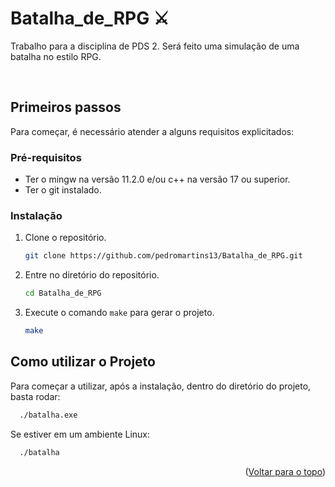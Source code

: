 <div id="top"></div>

# Batalha_de_RPG ⚔️
Trabalho para a disciplina de PDS 2. Será feito uma simulação de uma batalha no estilo RPG.

<br/>

## Primeiros passos

Para começar, é necessário atender a alguns requisitos explicitados:

### Pré-requisitos

* Ter o mingw na versão 11.2.0 e/ou c++ na versão 17 ou superior.
* Ter o git instalado.

### Instalação

1. Clone o repositório.
   ```sh
   git clone https://github.com/pedromartins13/Batalha_de_RPG.git
   ```
2. Entre no diretório do repositório.
    ```sh
    cd Batalha_de_RPG
    ```
3. Execute o comando `make` para gerar o projeto.
    ```sh
    make
    ```

## Como utilizar o Projeto

Para começar a utilizar, após a instalação, dentro do diretório do projeto, basta rodar:

```sh
  ./batalha.exe
```
Se estiver em um ambiente Linux:
```sh
  ./batalha
```
<p align="right">(<a href="#top">Voltar para o topo</a>)</p>
